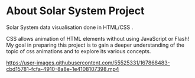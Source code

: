 # About Solar System Project

Solar System data visualisation done in HTML/CSS .

CSS allows animation of HTML elements without using JavaScript or Flash!
My goal in preparing this project is to gain a deeper understanding of the topic of css animations and to explore its various concepts.


https://user-images.githubusercontent.com/55525331/167868483-cbd15781-fcfa-4910-8a8e-1e4108107398.mp4

